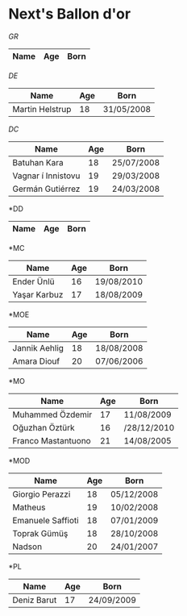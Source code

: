 # Next's Ballon d'or 

*GR*

| Name | Age | Born |
| ---- | --- | ---- |

*DE*

| Name            | Age | Born       |
| --------------- | --- | ---------- |
| Martin Helstrup | 18  | 31/05/2008 |

*DC*

| Name               | Age | Born       |
| ------------------ | --- | ---------- |
| Batuhan Kara       | 18  | 25/07/2008 |
| Vagnar í Innistovu | 19  | 29/03/2008 |
| Germán Gutiérrez   | 19  | 24/03/2008 |

*DD

| Name | Age | Born |
| ---- | --- | ---- |

*MC

| Name         | Age | Born       |
| ------------ | --- | ---------- |
| Ender Ünlü   | 16  | 19/08/2010 |
| Yaşar Karbuz | 17  | 18/08/2009 |

*MOE

| Name          | Age | Born       |
| ------------- | --- | ---------- |
| Jannik Aehlig | 18  | 18/08/2008 |
| Amara Diouf   | 20  | 07/06/2006 |

*MO

| Name               | Age | Born        |
| ------------------ | --- | ----------- |
| Muhammed Özdemir   | 17  | 11/08/2009  |
| Oğuzhan Öztürk     | 16  | /28/12/2010 |
| Franco Mastantuono | 21  | 14/08/2005  |

*MOD

| Name              | Age | Born       |
| ----------------- | --- | ---------- |
| Giorgio Perazzi   | 18  | 05/12/2008 |
| Matheus           | 19  | 10/02/2008 |
| Emanuele Saffioti | 18  | 07/01/2009 |
| Toprak Gümüş      | 18  | 28/10/2008 |
| Nadson            | 20  | 24/01/2007 |

*PL

| Name        | Age | Born       |
| ----------- | --- | ---------- |
| Deniz Barut | 17  | 24/09/2009 |
